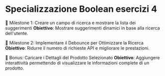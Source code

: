 # Specializzazione Boolean esercizi 4

📌 Milestone 1: Creare un campo di ricerca e mostrare la lista dei suggerimenti
**Obiettivo**: Mostrare suggerimenti dinamici in base alla ricerca dell'utente.

📌 Milestone 2: Implementare il Debounce per Ottimizzare la Ricerca
**Obiettivo**: Ridurre il numero di richieste API e migliorare le prestazioni.


🎯 Bonus: Caricare i Dettagli del Prodotto Selezionato
**Obiettivo**: Aggiungere interattività permettendo di visualizzare le informazioni complete di un prodotto.